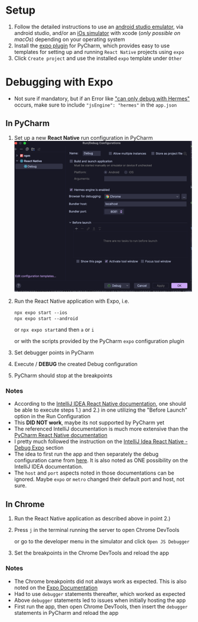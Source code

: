 # Setup
1. Follow the detailed instructions to use an [android studio emulator](https://docs.expo.dev/workflow/android-studio-emulator), via android studio, and/or an [iOs simulator](https://docs.expo.dev/workflow/ios-simulator/) with xcode (_only possible on macOs_) depending on your operating system
2. Install the [expo plugin](https://plugins.jetbrains.com/plugin/21395-expo) for PyCharm, which provides easy to use templates for setting up and running `React Native` projects using `expo` 
3. Click `Create project` and use the installed `expo` template under `Other`


# Debugging with Expo

- Not sure if mandatory, but if an Error like ["can only debug with Hermes"](https://docs.expo.dev/guides/using-hermes/#troubleshooting) occurs, make sure to include `"jsEngine": "hermes"` in the `app.json`

## In PyCharm

1. Set up a new __React Native__ run configuration in PyCharm
   ![debug config](debug_config.png "Debug Config")
2. Run the React Native application with Expo, i.e.
    ```
    npx expo start --ios
    npx expo start --android
    ```
   or
   ```npx expo start```and then `a` or `i`

   or with the scripts provided by the PyCharm `expo` configuration plugin
3. Set debugger points in PyCharm
4. Execute / __DEBUG__ the created Debug configuration
5. PyCharm should stop at the breakpoints

### Notes
- According to the [IntelliJ IDEA React Native documentation](https://www.jetbrains.com/help/idea/react-native.html), one should be able to execute steps 1.) and 2.) in one utilizing the "Before Launch" option in the Run Configuration
- This __DID NOT work__, maybe its not supported by PyCharm yet 
- The referenced IntelliJ documentation is much more extensive than the [PyCharm React Native documentation](https://www.jetbrains.com/help/pycharm/react-native.html)
- I pretty much followed the instruction on the [IntelliJ Idea React Native - Debug Expo](https://www.jetbrains.com/help/idea/react-native.html#ws_react_native_debug_expo) section
- The idea to first run the app and then separately the debug configuration came from [here](https://youtrack.jetbrains.com/issue/WEB-61442/Debugger-disconnects-when-debugging-React-Native-Apps-with-Hermes). It is also noted as ONE possibility on the IntelliJ IDEA documentation.
- The `host` and `port` aspects noted in those documentations can be ignored. Maybe `expo` or `metro` changed their default port and host, not sure.

## In Chrome

1. Run the React Native application as described above in point 2.)
2. Press `j` in the terminal running the server to open Chrome DevTools

   or go to the developer menu in the simulator and click `Open JS Debugger`
3. Set the breakpoints in the Chrome DevTools and reload the app

### Notes

- The Chrome breakpoints did not always work as expected. This is also noted on the [Expo Documentation](https://docs.expo.dev/debugging/tools/#pausing-on-breakpoints)
- Had to use `debugger` statements thereafter, which worked as expected
- Above `debugger` statements led to issues when initially hosting the app
- First run the app, then open Chrome DevTools, then insert the `debugger` statements in PyCharm and reload the app